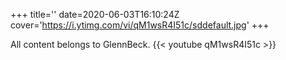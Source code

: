 +++
title=''
date=2020-06-03T16:10:24Z
cover='https://i.ytimg.com/vi/qM1wsR4I51c/sddefault.jpg'
+++

All content belongs to GlennBeck.
{{< youtube qM1wsR4I51c >}}
